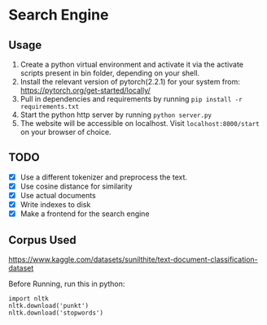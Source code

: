 # Search Engine

## Usage
1. Create a python virtual environment and activate it via the activate scripts present in bin folder, depending on your shell.
2. Install the relevant version of pytorch(2.2.1) for your system from: https://pytorch.org/get-started/locally/
3. Pull in dependencies and requirements by running
```pip install -r requirements.txt```
4. Start the python http server by running
```python server.py```
5. The website will be accessible on localhost. Visit ```localhost:8000/start``` on your browser of choice.

## TODO
- [X] Use a different tokenizer and preprocess the text.
- [X] Use cosine distance for similarity
- [X] Use actual documents
- [X] Write indexes to disk
- [X] Make a frontend for the search engine

## Corpus Used
https://www.kaggle.com/datasets/sunilthite/text-document-classification-dataset

Before Running, run this in python: 

```
import nltk
nltk.download('punkt')
nltk.download('stopwords')
```
